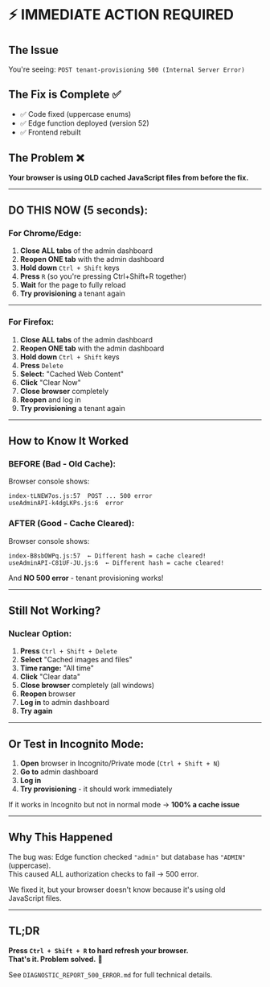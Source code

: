 # ⚡ IMMEDIATE ACTION REQUIRED

## The Issue
You're seeing: `POST tenant-provisioning 500 (Internal Server Error)`

## The Fix is Complete ✅
- ✅ Code fixed (uppercase enums)
- ✅ Edge function deployed (version 52)
- ✅ Frontend rebuilt

## The Problem ❌
**Your browser is using OLD cached JavaScript files from before the fix.**

---

## DO THIS NOW (5 seconds):

### For Chrome/Edge:
1. **Close ALL tabs** of the admin dashboard
2. **Reopen ONE tab** with the admin dashboard
3. **Hold down** `Ctrl + Shift` keys
4. **Press** `R` (so you're pressing Ctrl+Shift+R together)
5. **Wait** for the page to fully reload
6. **Try provisioning** a tenant again

---

### For Firefox:
1. **Close ALL tabs** of the admin dashboard
2. **Reopen ONE tab** with the admin dashboard
3. **Hold down** `Ctrl + Shift` keys
4. **Press** `Delete`
5. **Select:** "Cached Web Content"
6. **Click** "Clear Now"
7. **Close browser** completely
8. **Reopen** and log in
9. **Try provisioning** a tenant again

---

## How to Know It Worked

### BEFORE (Bad - Old Cache):
Browser console shows:
```
index-tLNEW7os.js:57  POST ... 500 error
useAdminAPI-k4dgLKPs.js:6  error
```

### AFTER (Good - Cache Cleared):
Browser console shows:
```
index-B8sbOWPq.js:57  ← Different hash = cache cleared!
useAdminAPI-C81UF-JU.js:6  ← Different hash = cache cleared!
```

And **NO 500 error** - tenant provisioning works!

---

## Still Not Working?

### Nuclear Option:
1. **Press** `Ctrl + Shift + Delete`
2. **Select** "Cached images and files"
3. **Time range:** "All time"
4. **Click** "Clear data"
5. **Close browser** completely (all windows)
6. **Reopen** browser
7. **Log in** to admin dashboard
8. **Try again**

---

## Or Test in Incognito Mode:
1. **Open** browser in Incognito/Private mode (`Ctrl + Shift + N`)
2. **Go to** admin dashboard
3. **Log in**
4. **Try provisioning** - it should work immediately

If it works in Incognito but not in normal mode → **100% a cache issue**

---

## Why This Happened

The bug was: Edge function checked `"admin"` but database has `"ADMIN"` (uppercase).  
This caused ALL authorization checks to fail → 500 error.

We fixed it, but your browser doesn't know because it's using old JavaScript files.

---

## TL;DR

**Press `Ctrl + Shift + R` to hard refresh your browser.**  
**That's it. Problem solved.** 🎉

See `DIAGNOSTIC_REPORT_500_ERROR.md` for full technical details.
